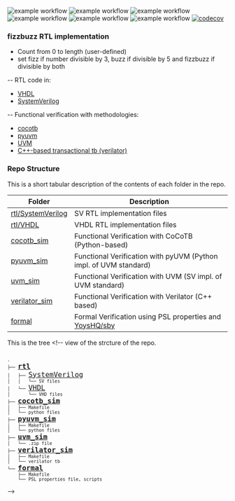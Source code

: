 ![example workflow](https://github.com/npatsiatzis/fizzbuzz/actions/workflows/regression.yml/badge.svg)
![example workflow](https://github.com/npatsiatzis/fizzbuzz/actions/workflows/coverage.yml/badge.svg)
![example workflow](https://github.com/npatsiatzis/fizzbuzz/actions/workflows/formal.yml/badge.svg)
![example workflow](https://github.com/npatsiatzis/fizzbuzz/actions/workflows/regression_pyuvm.yml/badge.svg)
![example workflow](https://github.com/npatsiatzis/fizzbuzz/actions/workflows/coverage_pyuvm.yml/badge.svg)
![example workflow](https://github.com/npatsiatzis/fizzbuzz/actions/workflows/verilator_regression.yml/badge.svg)
[![codecov](https://codecov.io/gh/npatsiatzis/fizzbuzz/graph/badge.svg?token=UIM9DPOFZE)](https://codecov.io/gh/npatsiatzis/fizzbuzz)
### fizzbuzz RTL implementation


- Count from 0 to length (user-defined)
- set fizz if number divisible by 3, buzz if divisible by 5 and fizzbuzz if divisible by both

-- RTL code in:
- [VHDL](https://github.com/npatsiatzis/fizzbuzz/tree/main/rtl/VHDL)
- [SystemVerilog](https://github.com/npatsiatzis/fizzbuzz/tree/main/rtl/SystemVerilog)

-- Functional verification with methodologies:
- [cocotb](https://github.com/npatsiatzis/fizzbuzz/tree/main/cocotb_sim)
- [pyuvm](https://github.com/npatsiatzis/fizzbuzz/tree/main/pyuvm_sim)
- [UVM](https://github.com/npatsiatzis/fizzbuzz/tree/main/uvm_sim)
- [C++-based transactional tb (verilator)](https://github.com/npatsiatzis/fizzbuzz/tree/main/verilator_sim)


### Repo Structure

This is a short tabular description of the contents of each folder in the repo.

| Folder | Description |
| ------ | ------ |
| [rtl/SystemVerilog](https://github.com/npatsiatzis/fizzbuzz/tree/main/rtl/SystemVerilog) | SV RTL implementation files |
| [rtl/VHDL](https://github.com/npatsiatzis/fizzbuzz/tree/main/rtl/VHDL) | VHDL RTL implementation files |
| [cocotb_sim](https://github.com/npatsiatzis/fizzbuzz/tree/main/cocotb_sim) | Functional Verification with CoCoTB (Python-based) |
| [pyuvm_sim](https://github.com/npatsiatzis/fizzbuzz/tree/main/pyuvm_sim) | Functional Verification with pyUVM (Python impl. of UVM standard) |
| [uvm_sim](https://github.com/npatsiatzis/fizzbuzz/tree/main/uvm_sim) | Functional Verification with UVM (SV impl. of UVM standard) |
| [verilator_sim](https://github.com/npatsiatzis/fizzbuzz/tree/main/verilator_sim) | Functional Verification with Verilator (C++ based) |
| [formal](https://github.com/npatsiatzis/fizzbuzz/tree/main/formal) | Formal Verification using  PSL properties and [YoysHQ/sby](https://github.com/YosysHQ/oss-cad-suite-build) |


This is the tree <!-- view of the strcture of the repo.
<pre>
<font size = "2">
.
├── <font size = "4"><b><a href="https://github.com/npatsiatzis/fizzbuzz/tree/main/rtl">rtl</a></b> </font>
│   ├── <font size = "4"><a href="https://github.com/npatsiatzis/fizzbuzz/tree/main/rtl/SystemVerilog">SystemVerilog</a> </font>
│   │   └── SV files
│   └── <font size = "4"><a href="https://github.com/npatsiatzis/fizzbuzz/tree/main/rtl/VHDL">VHDL</a> </font>
│       └── VHD files
├── <font size = "4"><b><a href="https://github.com/npatsiatzis/fizzbuzz/tree/main/cocotb_sim">cocotb_sim</a></b></font>
│   ├── Makefile
│   └── python files
├── <font size = "4"><b><a 
 href="https://github.com/npatsiatzis/fizzbuzz/tree/main/pyuvm_sim">pyuvm_sim</a></b></font>
│   ├── Makefile
│   └── python files
├── <font size = "4"><b><a href="https://github.com/npatsiatzis/fizzbuzz/tree/main/uvm_sim">uvm_sim</a></b></font>
│   └── .zip file
├── <font size = "4"><b><a href="https://github.com/npatsiatzis/fizzbuzz/tree/main/verilator_sim">verilator_sim</a></b></font>
│   ├── Makefile
│   └── verilator tb
└── <font size = "4"><b><a href="https://github.com/npatsiatzis/fizzbuzz/tree/main/formal">formal</a></b></font>
    ├── Makefile
    └── PSL properties file, scripts
</pre> -->

